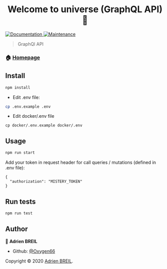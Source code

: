 <h1 align="center">Welcome to universe (GraphQL API) 👋</h1>
<p>
  <a href="https://github.com/Oxygen66/universe#readme" target="_blank">
    <img alt="Documentation" src="https://img.shields.io/badge/documentation-yes-brightgreen.svg" />
  </a>
  <a href="https://github.com/Oxygen66/universe/graphs/commit-activity" target="_blank">
    <img alt="Maintenance" src="https://img.shields.io/badge/Maintained%3F-yes-green.svg" />
  </a>
</p>

> GraphQl API 

### 🏠 [Homepage](https://github.com/Oxygen66/universe#readme)

## Install

```sh
npm install
```
- Edit .env file:
```sh
cp .env.example .env
```

- Edit docker/.env file

```
cp docker/.env.example docker/.env
```


## Usage

```sh
npm run start
```

Add your token in request header for call queries / mutations (defined in .env file):
```
{
  "authorization": "MISTERY_TOKEN"
}
```

## Run tests

```sh
npm run test
```

## Author

👤 **Adrien BREIL**

* Github: [@Oxygen66](https://github.com/Oxygen66)


Copyright © 2020 [Adrien BREIL](https://github.com/Oxygen66).<br />

